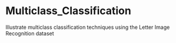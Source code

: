 # Multiclass_Classification
Illustrate multiclass classification techniques using the Letter Image Recognition dataset
